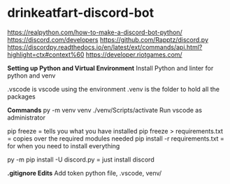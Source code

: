 # drinkeatfart-discord-bot
https://realpython.com/how-to-make-a-discord-bot-python/ 
https://discord.com/developers
https://github.com/Rapptz/discord.py
https://discordpy.readthedocs.io/en/latest/ext/commands/api.html?highlight=ctx#context%60
https://developer.riotgames.com/

<b>Setting up Python and Virtual Environment</b>
Install Python and linter for python and venv

.vscode is vscode using the environment
.venv is the folder to hold all the packages

<b>Commands</b>
py -m venv venv
./venv/Scripts/activate
Run vscode as administrator

pip freeze = tells you what you have installed
pip freeze > requirements.txt = copies over the required modules needed
pip install -r requirements.txt = for when you need to install everything

py -m pip install -U discord.py = just install discord

<b>.gitignore Edits</b>
Add token python file, .vscode, venv/

